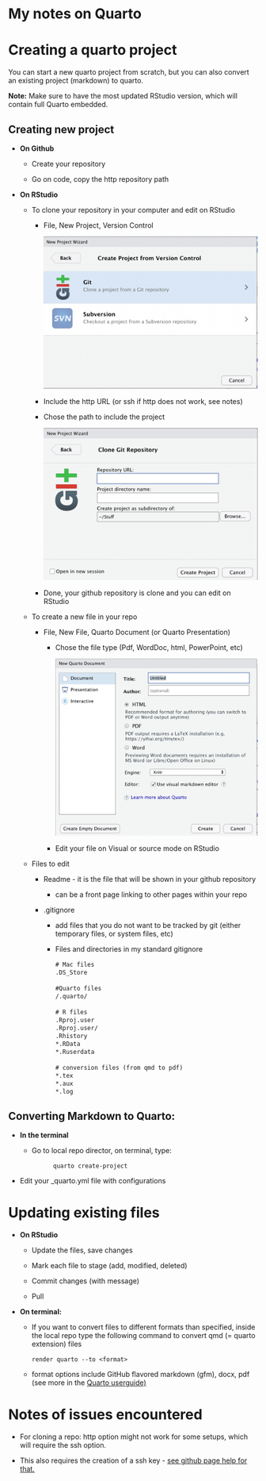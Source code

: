My notes on Quarto
================

# Creating a quarto project

You can start a new quarto project from scratch, but you can also
convert an existing project (markdown) to quarto.

**Note:** Make sure to have the most updated RStudio version, which will
contain full Quarto embedded.

## Creating new project

-   **On Github**

    -   Create your repository

    -   Go on code, copy the http repository path

-   **On RStudio**

    -   To clone your repository in your computer and edit on RStudio

        -   File, New Project, Version Control

            ![](figures/gitrepo.png)

        -   Include the http URL (or ssh if http does not work, see
            notes)

        -   Chose the path to include the project

            ![](figures/getfromgit.png)

        -   Done, your github repository is clone and you can edit on
            RStudio

    -   To create a new file in your repo

        -   File, New File, Quarto Document (or Quarto Presentation)

            -   Chose the file type (Pdf, WordDoc, html, PowerPoint,
                etc)

                ![](figures/newfile.png)

            -   Edit your file on Visual or source mode on RStudio

    -   Files to edit

        -   Readme - it is the file that will be shown in your github
            repository

            -   can be a front page linking to other pages within your
                repo

        -   .gitignore

            -   add files that you do not want to be tracked by git
                (either temporary files, or system files, etc)

            -   Files and directories in my standard gitignore

                    # Mac files 
                    .DS_Store

                    #Quarto files 
                    /.quarto/

                    # R files
                    .Rproj.user 
                    .Rproj.user/ 
                    .Rhistory
                    *.RData
                    *.Ruserdata

                    # conversion files (from qmd to pdf) 
                    *.tex
                    *.aux 
                    *.log

## Converting Markdown to Quarto:

-   **In the terminal**

    -   Go to local repo director, on terminal, type:

                  quarto create-project

-   Edit your \_quarto.yml file with configurations

# Updating existing files

-   **On RStudio**

    -   Update the files, save changes

    -   Mark each file to stage (add, modified, deleted)

    -   Commit changes (with message)

    -   Pull

-   **On terminal:**

    -   If you want to convert files to different formats than
        specified, inside the local repo type the following command to
        convert qmd (= quarto extension) files

            render quarto --to <format>

    -   format options include GitHub flavored markdown (gfm), docx, pdf
        (see more in the [Quarto
        userguide)](https://quarto.org/docs/computations/r.html#rendering)

# Notes of issues encountered

-   For cloning a repo: http option might not work for some setups,
    which will require the ssh option.

-   This also requires the creation of a ssh key - [see github page help
    for
    that.](https://docs.github.com/en/authentication/connecting-to-github-with-ssh/generating-a-new-ssh-key-and-adding-it-to-the-ssh-agent)
